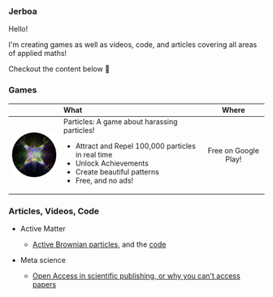 ### Jerboa

Hello!

I'm creating games as well as videos, code, and articles covering all areas of applied maths!

Checkout the content below :eyes:

### Games

| | What | Where |
|:-:|:-|:-:|
|[<img align="center" src="https://raw.githubusercontent.com/Jerboa-app/Jerboa-app/main/particles-logo.png" width="128">](https://play.google.com/store/apps/details?id=app.jerboa.spp) | Particles: A game about harassing particles!  <ul><li>Attract and Repel 100,000 particles in real time</li><li>Unlock Achievements</li><li>Create beautiful patterns</li><li>Free, and no ads!</li></ul>| Free on Google Play! |
  

### Articles, Videos, Code
- Active Matter
  - [Active Brownian particles](https://github.com/Jerboa-app/Articles/blob/main/2022/ABP.pdf), and the [code](https://github.com/Jerboa-app/ActiveBrownianParticles)
  
- Meta science 
  - [Open Access in scientific publishing, or why you can't access papers](https://github.com/Jerboa-app/Articles/blob/main/2022/open_access.pdf)
